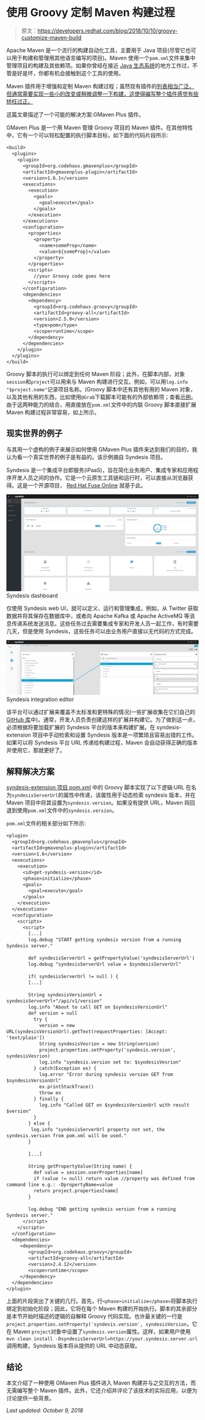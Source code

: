 # 使用 Groovy 定制 Maven 构建过程

> 原文：<https://developers.redhat.com/blog/2018/10/10/groovy-customize-maven-build>

Apache Maven 是一个流行的构建自动化工具，主要用于 Java 项目(尽管它也可以用于构建和管理用其他语言编写的项目)。Maven 使用一个`pom.xml`文件来集中管理项目的构建及其依赖项。如果你曾经在接近 [Java 生态系统](https://developers.redhat.com/blog/category/java/)的地方工作过，不管是好是坏，你都有机会接触到这个工具的使用。

Maven 插件用于增强和定制 Maven 构建过程；虽然现有插件的[列表相当广泛，但通常需要实现一些小的改变或稍微调整一下构建，这使得编写整个插件感觉有些矫枉过正。](https://maven.apache.org/plugins/)

这篇文章描述了一个可能的解决方案:GMaven Plus 插件。

GMaven Plus 是一个用 Maven 管理 Groovy 项目的 Maven 插件。在其他特性中，它有一个可以轻松配置的执行脚本目标，如下面的代码片段所示:

```
<build>
  <plugins>
    <plugin>
      <groupId>org.codehaus.gmavenplus</groupId>
      <artifactId>gmavenplus-plugin</artifactId>
      <version>1.6.1</version>
      <executions>
        <execution>
          <goals>
            <goal>execute</goal>
          </goals>
        </execution>
      </executions>
      <configuration>
        <properties>
          <property>
            <name>someProp</name>
            <value>${someProp}</value>
          </property>
        </properties>
        <scripts>
          //your Groovy code goes here
        </scripts> 
      </configuration> 
      <dependencies> 
        <dependency> 
          <groupId>org.codehaus.groovy</groupId> 
          <artifactId>groovy-all</artifactId> 
          <version>2.5.0</version> 
          <type>pom</type> 
          <scope>runtime</scope> 
        </dependency> 
      </dependencies> 
    </plugin> 
  </plugins> 
</build>

```

Groovy 脚本的执行可以绑定到任何 Maven 阶段；此外，在脚本内部，对象`session`和`project`可以用来与 Maven 构建进行交互。例如，可以用`log.info "$project.name"`记录项目名称。(Groovy 脚本中还有其他有用的 Maven 对象，以及其他有用的东西，比如使用`@Grab`下载脚本可能有的外部依赖项；查看[示例](https://github.com/groovy/GMavenPlus/wiki/Examples#execute-scripts)。由于这两种能力的结合，用直接放在`pom.xml`文件中的内联 Groovy 脚本直接扩展 Maven 构建过程非常容易，如上所示。

## 现实世界的例子

与其用一个虚构的例子来展示如何使用 GMaven Plus 插件来达到我们的目的，我认为看一个真实世界的例子是有益的。该示例摘自 Syndesis 项目。

Syndesis 是一个集成平台即服务(iPaaS)，旨在简化业务用户、集成专家和应用程序开发人员之间的协作。它是一个云原生工具链和运行时，可以直接从浏览器获得。这是一个开源项目， [Red Hat Fuse Online](https://developers.redhat.com/products/fuse/overview/) 就基于此。

[![Syndesis dashboard](img/5671ba293e535cc16ecf224e5ffed72d.png)](https://developers.redhat.com/blog/wp-content/uploads/2018/10/Screenshot-from-2018-10-04-11-45-47.png)
Syndesis dashboard

仅使用 Syndesis web UI，就可以定义、运行和管理集成，例如，从 Twitter 获取数据并将其保存在数据库中，或者向 Apache Kafka 或 Apache ActiveMQ 等消息传递系统发送消息。这些任务过去需要集成专家和开发人员一起工作，有时需要几天，但是使用 Syndesis，这些任务可以由业务用户直接以无代码的方式完成。

[![Syndesis integration editor](img/152033316ea6b4c400cbe7c65946dda8.png)](https://developers.redhat.com/blog/wp-content/uploads/2018/10/Screenshot-from-2018-10-04-12-31-34.png)
Syndesis integration editor

该平台可以通过扩展来覆盖不太标准和更特殊的情况(一些扩展收集在它们自己的 [GitHub 库](https://github.com/syndesisio/syndesis-extensions)中)。通常，开发人员负责创建这样的扩展并构建它。为了做到这一点，必须根据将要加载扩展的 Syndesis 平台的版本来构建扩展。在 syndesis-extension 项目中手动检索和设置 Syndesis 版本是一项繁琐且容易出错的工作。如果可以将 Syndesis 平台 URL 传递给构建过程，Maven 会自动获得正确的版本并使用它，那就更好了。

## 解释解决方案

[syndesis-extension 项目 pom.xml](https://github.com/syndesisio/syndesis-extensions/blob/af61fb81c74ce02cc4cd63451eca4620e8718c46/pom.xml#L114-L180) 中的 Groovy 脚本实现了以下逻辑:URL 在名为`syndesisServerUrl`的属性中传递，该属性用于动态检索 syndesis 版本，并在 Maven 项目中将其设置为`syndesis.version`。如果没有提供 URL，Maven 将回退到使用`pom.xml`文件中的`syndesis.version`。

`pom.xml`文件的相关部分如下所示:

```
<plugin>
  <groupId>org.codehaus.gmavenplus</groupId>
  <artifactId>gmavenplus-plugin</artifactId>
  <version>1.6</version>
  <executions>
    <execution>
      <id>get-syndesis-version</id>
      <phase>initialize</phase>
      <goals>
        <goal>execute</goal>
      </goals>
    </execution>
  </executions>
  <configuration>
    <scripts>
      <script>
        [...]
        log.debug "START getting syndesis version from a running Syndesis server."

        def syndesisServerUrl = getPropertyValue('syndesisServerUrl')
        log.debug "syndesisServerUrl value = $syndesisServerUrl"

        if( syndesisServerUrl != null ) {
        [...]

        String syndesisVersionUrl = syndesisServerUrl+"/api/v1/version"
        log.info "About to call GET on $syndesisVersionUrl" 
        def version = null
          try {
            version = new URL(syndesisVersionUrl).getText(requestProperties: [Accept: 'text/plain'])
            String syndesisVesrion = new String(version)
            project.properties.setProperty('syndesis.version', syndesisVesrion)
            log.info "syndesis.version set to: $syndesisVesrion"
          } catch(Exception ex) {
            log.error "Error during syndesis version GET from $syndesisVersionUrl"
            ex.printStackTrace()
            throw ex
          } finally {
            log.info "Called GET on $syndesisVersionUrl with result $version"
          }
        } else {
         log.info "syndesisServerUrl property not set, the syndesis.version from pom.xml will be used."
        }

        [...]

        String getPropertyValue(String name) {
          def value = session.userProperties[name]
          if (value != null) return value //property was defined from command line e.g.: -DpropertyName=value
          return project.properties[name]
        }

        log.debug "END getting syndesis version from a running Syndesis server."
      </script>
    </scripts>
  </configuration>
  <dependencies>
     <dependency>
        <groupId>org.codehaus.groovy</groupId>
        <artifactId>groovy-all</artifactId>
        <version>2.4.12</version>
        <scope>runtime</scope>
     </dependency>
  </dependencies>
</plugin>

```

上面的片段突出了关键的几行。首先，行`<phase>initialize</phase>`将脚本执行绑定到初始化阶段；因此，它将在每个 Maven 构建的开始执行。脚本的其余部分是本节开始时描述的逻辑的自解释 Groovy 代码实现。也许最关键的一行是`project.properties.setProperty('syndesis.version', syndesisVersion`，它在 Maven `project`对象中设置了`syndesis.version`属性。这样，如果用户使用`mvn clean install -DsyndesisServerUrl=https://your.syndesis.server.url`调用构建，Syndesis 版本将从提供的 URL 中动态获取。

## 结论

本文介绍了一种使用 GMaven Plus 插件进入 Maven 构建并与之交互的方法，而无需编写整个 Maven 插件。此外，它还介绍并评论了该技术的实际应用，以便为讨论提供一些背景。

*Last updated: October 9, 2018*